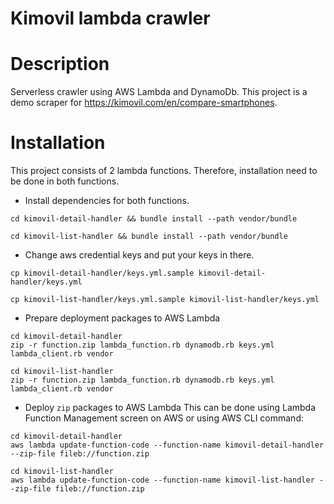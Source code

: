 # Kimovil lambda crawler

# Description

Serverless crawler using AWS Lambda and DynamoDb. This project is a demo scraper for https://kimovil.com/en/compare-smartphones.

# Installation

This project consists of 2 lambda functions. Therefore, installation need to be done in both functions.

- Install dependencies for both functions.
```
cd kimovil-detail-handler && bundle install --path vendor/bundle

cd kimovil-list-handler && bundle install --path vendor/bundle
```
- Change aws credential keys and put your keys in there.
```
cp kimovil-detail-handler/keys.yml.sample kimovil-detail-handler/keys.yml

cp kimovil-list-handler/keys.yml.sample kimovil-list-handler/keys.yml
```

- Prepare deployment packages to AWS Lambda
```
cd kimovil-detail-handler
zip -r function.zip lambda_function.rb dynamodb.rb keys.yml lambda_client.rb vendor

cd kimovil-list-handler
zip -r function.zip lambda_function.rb dynamodb.rb keys.yml lambda_client.rb vendor
```

- Deploy `zip` packages to AWS Lambda
This can be done using Lambda Function Management screen on AWS or using AWS CLI command:
```
cd kimovil-detail-handler
aws lambda update-function-code --function-name kimovil-detail-handler --zip-file fileb://function.zip

cd kimovil-list-handler
aws lambda update-function-code --function-name kimovil-list-handler --zip-file fileb://function.zip
```
